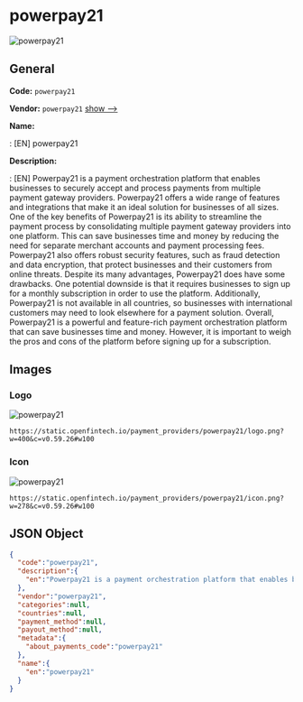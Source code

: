 
# powerpay21 
![powerpay21](https://static.openfintech.io/payment_providers/powerpay21/logo.png?w=400&c=v0.59.26#w100)  

## General 
 
**Code:** `powerpay21` 
 
**Vendor:** `powerpay21` [show -->](/vendors/powerpay21/) 
 
**Name:** 
 
:	[EN] powerpay21 
 
**Description:** 
 
: [EN] Powerpay21 is a payment orchestration platform that enables businesses to securely accept and process payments from multiple payment gateway providers. Powerpay21 offers a wide range of features and integrations that make it an ideal solution for businesses of all sizes. One of the key benefits of Powerpay21 is its ability to streamline the payment process by consolidating multiple payment gateway providers into one platform. This can save businesses time and money by reducing the need for separate merchant accounts and payment processing fees. Powerpay21 also offers robust security features, such as fraud detection and data encryption, that protect businesses and their customers from online threats. Despite its many advantages, Powerpay21 does have some drawbacks. One potential downside is that it requires businesses to sign up for a monthly subscription in order to use the platform. Additionally, Powerpay21 is not available in all countries, so businesses with international customers may need to look elsewhere for a payment solution. Overall, Powerpay21 is a powerful and feature-rich payment orchestration platform that can save businesses time and money. However, it is important to weigh the pros and cons of the platform before signing up for a subscription. 
 

## Images 

### Logo 
 
![powerpay21](https://static.openfintech.io/payment_providers/powerpay21/logo.png?w=400&c=v0.59.26#w100)  

```
https://static.openfintech.io/payment_providers/powerpay21/logo.png?w=400&c=v0.59.26#w100
```  

### Icon 
 
![powerpay21](https://static.openfintech.io/payment_providers/powerpay21/icon.png?w=278&c=v0.59.26#w100)  

```
https://static.openfintech.io/payment_providers/powerpay21/icon.png?w=278&c=v0.59.26#w100
```  

## JSON Object 

```json
{
  "code":"powerpay21",
  "description":{
    "en":"Powerpay21 is a payment orchestration platform that enables businesses to securely accept and process payments from multiple payment gateway providers. Powerpay21 offers a wide range of features and integrations that make it an ideal solution for businesses of all sizes. One of the key benefits of Powerpay21 is its ability to streamline the payment process by consolidating multiple payment gateway providers into one platform. This can save businesses time and money by reducing the need for separate merchant accounts and payment processing fees. Powerpay21 also offers robust security features, such as fraud detection and data encryption, that protect businesses and their customers from online threats. Despite its many advantages, Powerpay21 does have some drawbacks. One potential downside is that it requires businesses to sign up for a monthly subscription in order to use the platform. Additionally, Powerpay21 is not available in all countries, so businesses with international customers may need to look elsewhere for a payment solution. Overall, Powerpay21 is a powerful and feature-rich payment orchestration platform that can save businesses time and money. However, it is important to weigh the pros and cons of the platform before signing up for a subscription."
  },
  "vendor":"powerpay21",
  "categories":null,
  "countries":null,
  "payment_method":null,
  "payout_method":null,
  "metadata":{
    "about_payments_code":"powerpay21"
  },
  "name":{
    "en":"powerpay21"
  }
}
```  
